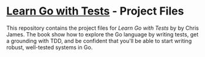 # [Learn Go with Tests](https://quii.gitbook.io/learn-go-with-tests) - Project Files

This repository contains the project files for *Learn Go with Tests* by by Chris James. The book show how to explore the Go language by writing tests, get a grounding with TDD, and be confident that you'll be able to start writing robust, well-tested systems in Go.
